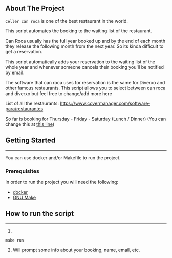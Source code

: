 <!-- ABOUT THE PROJECT -->
## About The Project
`Celler can roca` is one of the best restaurant in the world.

This script automates the booking to the waiting list of the restaurant.

Can Roca usually has the full year booked up and by the end of each month they release the following month
from the next year. So its kinda difficult to get a reservation.

This script automatically adds your reservation to the waiting list of the whole year and whenever someone cancels their
booking you'll be notified by email.

The software that can roca uses for reservation is the same for Diverxo and other famous restaurants.
This script allows you to select between can roca and diverxo but feel free to change/add more here


List of all the restaurants: https://www.covermanager.com/software-para/restaurantes

So far is booking for Thursday - Friday - Saturday (Lunch / Dinner)
(You can change this at [this line](https://github.com/javi-cortes/celler-can-roca/blob/a127515d9420b8a2050b498c4cc809135a4d4905/can_roca.py#L51))

<!-- GETTING STARTED -->
## Getting Started
***
You can use docker and/or Makefile to run the project.
### Prerequisites
In order to run the project you will need the following:
* [docker](https://docs.docker.com/engine/install/)
* [GNU Make](https://www.gnu.org/software/make/)

## How to run the script
***
1.
```
make run
```
2. Will prompt some info about your booking, name, email, etc.
